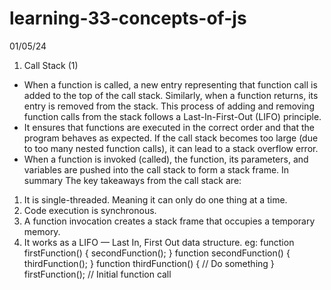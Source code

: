 # learning-33-concepts-of-js

01/05/24
1. Call Stack (1)
-  When a function is called, a new entry representing that function call is added to the top of the call stack. Similarly, when a function returns, its entry is removed from the stack. This process of adding and removing function calls from the stack follows a Last-In-First-Out (LIFO) principle.
-  It ensures that functions are executed in the correct order and that the program behaves as expected. If the call stack becomes too large (due to too many nested function calls), it can lead to a stack overflow error.
- When a function is invoked (called), the function, its parameters, and variables are pushed into the call stack to form a stack frame. 
In summary
The key takeaways from the call stack are:
1. It is single-threaded. Meaning it can only do one thing at a time.
2. Code execution is synchronous.
3. A function invocation creates a stack frame that occupies a temporary memory.
4. It works as a LIFO — Last In, First Out data structure.
eg:
function firstFunction() {
    secondFunction();
}
function secondFunction() {
    thirdFunction();
}
function thirdFunction() {
    // Do something
}
firstFunction(); // Initial function call
